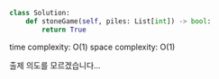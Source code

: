 ```python
class Solution:
    def stoneGame(self, piles: List[int]) -> bool:
        return True
```

time complexity: O(1)
space complexity: O(1)

출제 의도를 모르겠습니다...